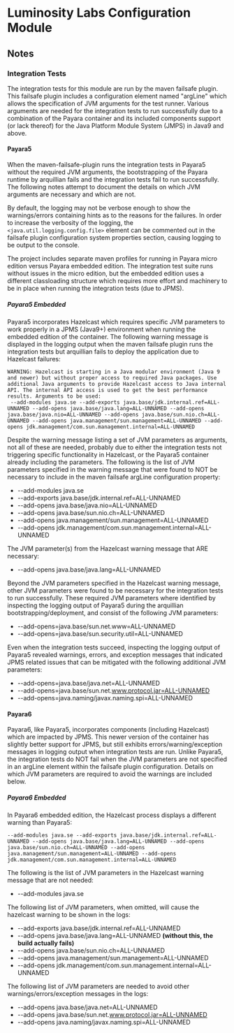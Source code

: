 # Luminosity Labs Configuration Module

## Notes

### Integration Tests

The integration tests for this module are run by the maven failsafe plugin.  This failsafe plugin includes a
 configuration element named "argLine" which allows the specification of JVM arguments for the test runner.  Various
 arguments are needed for the integration tests to run successfully due to a combination of the Payara container and its
 included components support (or lack thereof) for the Java Platform Module System (JMPS) in Java9 and above.

#### Payara5

When the maven-failsafe-plugin runs the integration tests in Payara5 without the required JVM arguments, the
 bootstrapping of the Payara runtime by arquillian fails and the integration tests fail to run successfully.  The
 following notes attempt to document the details on which JVM arguments are necessary and which are not.

By default, the logging may not be verbose enough to show the warnings/errors containing hints as to the reasons for the
 failures.  In order to increase the verbosity of the logging, the `<java.util.logging.config.file>` element can be
 commented out in the failsafe plugin configuration system properties section, causing logging to be output to the
 console.

The project includes separate maven profiles for running in Payara micro edition versus Payara embedded edition.  The
 integration test suite runs without issues in the micro edition, but the embedded edition uses a different classloading
 structure which requires more effort and machinery to be in place when running the integration tests (due to JPMS).

##### Payara5 Embedded

Payara5 incorporates Hazelcast which requires specific JVM parameters to work properly in a JPMS (Java9+) environment
 when running the embedded edition of the container.  The following warning message is displayed in the logging output
 when the maven failsafe plugin runs the integration tests but arquillian fails to deploy the application due to
 Hazelcast failures:
```
WARNING: Hazelcast is starting in a Java modular environment (Java 9 and newer) but without proper access to required Java packages. Use additional Java arguments to provide Hazelcast access to Java internal API. The internal API access is used to get the best performance results. Arguments to be used:
 --add-modules java.se --add-exports java.base/jdk.internal.ref=ALL-UNNAMED --add-opens java.base/java.lang=ALL-UNNAMED --add-opens java.base/java.nio=ALL-UNNAMED --add-opens java.base/sun.nio.ch=ALL-UNNAMED --add-opens java.management/sun.management=ALL-UNNAMED --add-opens jdk.management/com.sun.management.internal=ALL-UNNAMED
```

Despite the warning message listing a set of JVM parameters as arguments, not all of these are needed, probably due to
 either the integration tests not triggering specific functionality in Hazelcast, or the Payara5 container already
 including the parameters.  The following is the list of JVM parameters specified in the warning message that were
 found to NOT be necessary to include in the maven failsafe argLine configuration property:
* --add-modules java.se
* --add-exports java.base/jdk.internal.ref=ALL-UNNAMED
* --add-opens java.base/java.nio=ALL-UNNAMED
* --add-opens java.base/sun.nio.ch=ALL-UNNAMED
* --add-opens java.management/sun.management=ALL-UNNAMED
* --add-opens jdk.management/com.sun.management.internal=ALL-UNNAMED

The JVM parameter(s) from the Hazelcast warning message that ARE necessary:
* --add-opens java.base/java.lang=ALL-UNNAMED

Beyond the JVM parameters specified in the Hazelcast warning message, other JVM parameters were found to be necessary
 for the integration tests to run successfully.  These required JVM parameters where identified by inspecting the
 logging output of Payara5 during the arquillian bootstrapping/deployment, and consist of the following JVM parameters:
* --add-opens=java.base/sun.net.www=ALL-UNNAMED
* --add-opens=java.base/sun.security.util=ALL-UNNAMED

Even when the integration tests succeed, inspecting the logging output of Payara5 revealed warnings, errors, and
 exception messages that indicated JPMS related issues that can be mitigated with the following additional JVM
 parameters:
* --add-opens=java.base/java.net=ALL-UNNAMED
* --add-opens=java.base/sun.net.www.protocol.jar=ALL-UNNAMED
* --add-opens=java.naming/javax.naming.spi=ALL-UNNAMED

#### Payara6

Payara6, like Payara5, incorporates components (including Hazelcast) which are impacted by JPMS.  This newer version of
 the container has slightly better support for JPMS, but still exhibits errors/warning/exception messages in logging
 output when integration tests are run.  Unlike Payara5, the integration tests do NOT fail when the JVM parameters are
 not specified in an argLine element within the failsafe plugin configuration.  Details on which JVM parameters are
 required to avoid the warnings are included below.

##### Payara6 Embedded

In Payara6 embedded edition, the Hazelcast process displays a different warning than Payara5:
```
--add-modules java.se --add-exports java.base/jdk.internal.ref=ALL-UNNAMED --add-opens java.base/java.lang=ALL-UNNAMED --add-opens java.base/sun.nio.ch=ALL-UNNAMED --add-opens java.management/sun.management=ALL-UNNAMED --add-opens jdk.management/com.sun.management.internal=ALL-UNNAMED 
```

The following is the list of JVM parameters in the Hazelcast warning message that are not needed:
* --add-modules java.se

The following list of JVM parameters, when omitted, will cause the hazelcast warning to be shown in the logs:
* --add-exports java.base/jdk.internal.ref=ALL-UNNAMED
* --add-opens java.base/java.lang=ALL-UNNAMED **(without this, the build actually fails)**
* --add-opens java.base/sun.nio.ch=ALL-UNNAMED
* --add-opens java.management/sun.management=ALL-UNNAMED
* --add-opens jdk.management/com.sun.management.internal=ALL-UNNAMED

The following list of JVM parameters are needed to avoid other warnings/errors/exception messages in the logs:
* --add-opens java.base/java.net=ALL-UNNAMED
* --add-opens java.base/sun.net.www.protocol.jar=ALL-UNNAMED
* --add-opens java.naming/javax.naming.spi=ALL-UNNAMED
